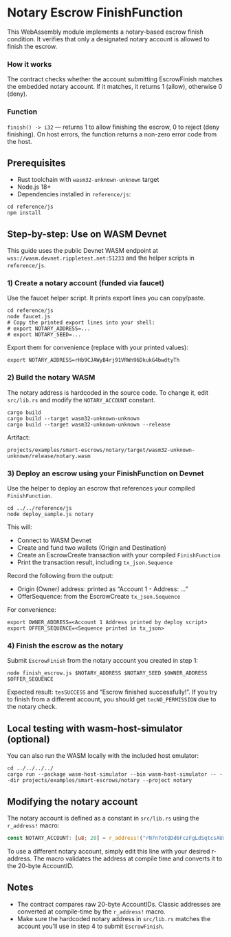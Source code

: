 # Notary Escrow FinishFunction

This WebAssembly module implements a notary-based escrow finish condition. It verifies that only a designated notary
account is allowed to finish the escrow.

### How it works

The contract checks whether the account submitting EscrowFinish matches the embedded notary account. If it matches, it
returns 1 (allow), otherwise 0 (deny).

### Function

`finish() -> i32` — returns 1 to allow finishing the escrow, 0 to reject (deny finishing). On host errors, the function
returns a non-zero error code from the host.

## Prerequisites

- Rust toolchain with `wasm32-unknown-unknown` target
- Node.js 18+
- Dependencies installed in `reference/js`:

```shell
cd reference/js
npm install
```

## Step-by-step: Use on WASM Devnet

This guide uses the public Devnet WASM endpoint at `wss://wasm.devnet.rippletest.net:51233` and the helper scripts in
`reference/js`.

### 1) Create a notary account (funded via faucet)

Use the faucet helper script. It prints export lines you can copy/paste.

```shell
cd reference/js
node faucet.js
# Copy the printed export lines into your shell:
# export NOTARY_ADDRESS=...
# export NOTARY_SEED=...
```

Export them for convenience (replace with your printed values):

```shell
export NOTARY_ADDRESS=rHb9CJAWyB4rj91VRWn96DkukG4bwdtyTh
```

### 2) Build the notary WASM

The notary address is hardcoded in the source code. To change it, edit `src/lib.rs` and modify the `NOTARY_ACCOUNT` constant.

```shell
cargo build
cargo build --target wasm32-unknown-unknown
cargo build --target wasm32-unknown-unknown --release
```

Artifact:

```
projects/examples/smart-escrows/notary/target/wasm32-unknown-unknown/release/notary.wasm
```

### 3) Deploy an escrow using your FinishFunction on Devnet

Use the helper to deploy an escrow that references your compiled `FinishFunction`.

```shell
cd ../../reference/js
node deploy_sample.js notary
```

This will:

- Connect to WASM Devnet
- Create and fund two wallets (Origin and Destination)
- Create an EscrowCreate transaction with your compiled `FinishFunction`
- Print the transaction result, including `tx_json.Sequence`

Record the following from the output:

- Origin (Owner) address: printed as “Account 1 - Address: ...”
- OfferSequence: from the EscrowCreate `tx_json.Sequence`

For convenience:

```shell
export OWNER_ADDRESS=<Account 1 Address printed by deploy script>
export OFFER_SEQUENCE=<Sequence printed in tx_json>
```

### 4) Finish the escrow as the notary

Submit `EscrowFinish` from the notary account you created in step 1:

```shell
node finish_escrow.js $NOTARY_ADDRESS $NOTARY_SEED $OWNER_ADDRESS $OFFER_SEQUENCE
```

Expected result: `tesSUCCESS` and “Escrow finished successfully!”. If you try to finish from a different account, you
should get `tecNO_PERMISSION` due to the notary check.

## Local testing with wasm-host-simulator (optional)

You can also run the WASM locally with the included host emulator:

```shell
cd ../../../../
cargo run --package wasm-host-simulator --bin wasm-host-simulator -- --dir projects/examples/smart-escrows/notary --project notary
```

## Modifying the notary account

The notary account is defined as a constant in `src/lib.rs` using the `r_address!` macro:

```rust
const NOTARY_ACCOUNT: [u8; 20] = r_address!("rN7n7otQDd6FczFgLdSqtcsAUxDkw6fzRH");
```

To use a different notary account, simply edit this line with your desired r-address. The macro validates the address at compile time and converts it to the 20-byte AccountID.

## Notes

- The contract compares raw 20-byte AccountIDs. Classic addresses are converted at compile-time by the `r_address!` macro.
- Make sure the hardcoded notary address in `src/lib.rs` matches the account you'll use in step 4 to submit `EscrowFinish`.
